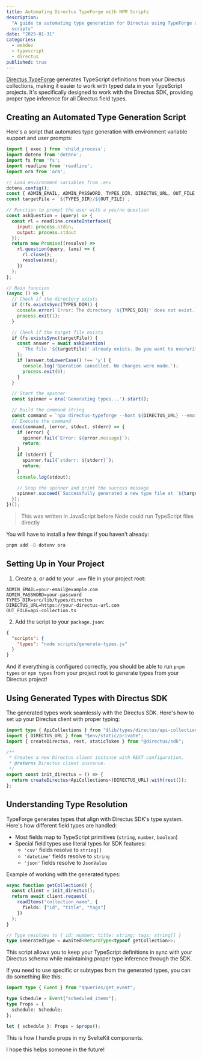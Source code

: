 ```yaml
---
title: Automating Directus TypeForge with NPM Scripts
description:
  "A guide to automating type generation for Directus using TypeForge and custom NPM
  scripts"
date: "2025-01-31"
categories:
  - webdev
  - typescript
  - directus
published: true
---
```


<script lang="ts">
    import MediaPlayer from '$lib/layout/MediaPlayer.svelte';
</script>

[Directus TypeForge](/projects/directus-typeforge) generates TypeScript definitions from
your Directus collections, making it easier to work with typed data in your TypeScript
projects. It's specifically designed to work with the Directus SDK, providing proper type
inference for all Directus field types.

## Creating an Automated Type Generation Script

Here's a script that automates type generation with environment variable support and user
prompts:

```javascript:scripts/types.js
import { exec } from 'child_process';
import dotenv from 'dotenv';
import fs from 'fs';
import readline from 'readline';
import ora from 'ora';

// Load environment variables from .env
dotenv.config();
const { ADMIN_EMAIL, ADMIN_PASSWORD, TYPES_DIR, DIRECTUS_URL, OUT_FILE } = process.env;
const targetFile = `${TYPES_DIR}/${OUT_FILE}`;

// Function to prompt the user with a yes/no question
const askQuestion = (query) => {
  const rl = readline.createInterface({
    input: process.stdin,
    output: process.stdout
  });
  return new Promise((resolve) =>
    rl.question(query, (ans) => {
      rl.close();
      resolve(ans);
    })
  );
};

// Main function
(async () => {
  // Check if the directory exists
  if (!fs.existsSync(TYPES_DIR)) {
    console.error(`Error: The directory '${TYPES_DIR}' does not exist.`);
    process.exit(1);
  }

  // Check if the target file exists
  if (fs.existsSync(targetFile)) {
    const answer = await askQuestion(
      `The file '${targetFile}' already exists. Do you want to overwrite it? (y/n): `
    );
    if (answer.toLowerCase() !== 'y') {
      console.log('Operation cancelled. No changes were made.');
      process.exit(0);
    }
  }

  // Start the spinner
  const spinner = ora('Generating types...').start();

  // Build the command string
  const command = `npx directus-typeforge --host ${DIRECTUS_URL} --email ${ADMIN_EMAIL} --password ${ADMIN_PASSWORD} --typeName ApiCollections --outFile ${targetFile}`;
  // Execute the command
  exec(command, (error, stdout, stderr) => {
    if (error) {
      spinner.fail(`Error: ${error.message}`);
      return;
    }
    if (stderr) {
      spinner.fail(`stderr: ${stderr}`);
      return;
    }
    console.log(stdout);

    // Stop the spinner and print the success message
    spinner.succeed(`Successfully generated a new type file at '${targetFile}'`);
  });
})();
```

> This was written in JavaScript before Node could run TypeScript files directly

You will have to install a few things if you haven't already:

```bash
pnpm add -D dotenv ora
```

## Setting Up in Your Project

1. Create a, or add to your `.env` file in your project root:

```env:.env
ADMIN_EMAIL=your-email@example.com
ADMIN_PASSWORD=your-password
TYPES_DIR=src/lib/types/directus
DIRECTUS_URL=https://your-directus-url.com
OUT_FILE=api-collection.ts
```

2. Add the script to your `package.json`:

```json:package.json
{
  "scripts": {
    "types": "node scripts/generate-types.js"
  }
}

```

And if everything is configured correctly, you should be able to run `pnpm types` or
`npm types` from your project root to generate types from your Directus project!

<MediaPlayer video="https://github.com/user-attachments/assets/5c1c0292-18d8-41c6-a621-ea1b45fd4099" />

## Using Generated Types with Directus SDK

The generated types work seamlessly with the Directus SDK. Here's how to set up your
Directus client with proper typing:

```typescript:directus.ts
import type { ApiCollections } from "$lib/types/directus/api-collection";
import { DIRECTUS_URL } from "$env/static/private";
import { createDirectus, rest, staticToken } from "@directus/sdk";

/**
 * Creates a new Directus client instance with REST configuration.
 * @returns Directus client instance.
 */
export const init_directus = () => {
  return createDirectus<ApiCollections>(DIRECTUS_URL).with(rest());
};
```

## Understanding Type Resolution

TypeForge generates types that align with Directus SDK's type system. Here's how different
field types are handled:

- Most fields map to TypeScript primitives (`string`, `number`, `boolean`)
- Special field types use literal types for SDK features:
  - `'csv'` fields resolve to `string[]`
  - `'datetime'` fields resolve to `string`
  - `'json'` fields resolve to `JsonValue`

Example of working with the generated types:

```typescript
async function getCollection() {
  const client = init_directus();
  return await client.request(
    readItems("collection_name", {
      fields: ["id", "title", "tags"]
    })
  );
}

// Type resolves to { id: number; title: string; tags: string[] }
type GeneratedType = Awaited<ReturnType<typeof getCollection>>;
```

This script allows you to keep your TypeScript definitions in sync with your Directus
schema while maintaining proper type inference through the SDK.

If you need to use specific or subtypes from the generated types, you can do something
like this:

```typescript
import type { Event } from "$queries/get_event";

type Schedule = Event["scheduled_items"];
type Props = {
  schedule: Schedule;
};

let { schedule }: Props = $props();
```

This is how I handle props in my SvelteKit components.

I hope this helps someone in the future!
